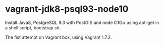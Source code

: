# vagrant-jdk8-psql93-node10

Install Java8, PostgreSQL 9.3 with PostGIS and node 0.10.x using apt-get in a shell script, bootstrap.sh.

The fist attempt on Vagrant box, using Vagrant 1.7.2.

